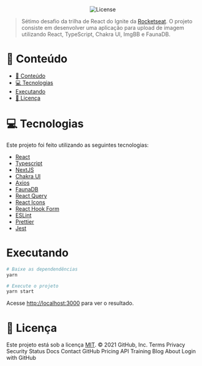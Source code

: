 <p align="center">


  <img alt="License" src="https://img.shields.io/badge/license-MIT-DD6B20">
</p>

> Sétimo desafio da trilha de React do Ignite da [Rocketseat](https://github.com/Rocketseat). O projeto consiste em desenvolver uma aplicação para upload de imagem utilizando React, TypeScript, Chakra UI, ImgBB e FaunaDB.

# :pushpin: Conteúdo

- [:pushpin: Conteúdo](#pushpin-conteúdo)
- [:computer: Tecnologias](#computer-tecnologias)
- [Executando](#executando)
- [:closed_book: Licença](#closed_book-licença)


# :computer: Tecnologias

Este projeto foi feito utilizando as seguintes tecnologias:

- [React](https://reactjs.org/)
- [Typescript](https://www.typescriptlang.org/)
- [NextJS](https://nextjs.org/)
- [Chakra UI](https://chakra-ui.com/)
- [Axios](https://github.com/axios/axios)
- [FaunaDB](https://fauna.com/)
- [React Query](https://react-query.tanstack.com/)
- [React Icons](https://react-icons.github.io/react-icons/)
- [React Hook Form](https://react-hook-form.com/)
- [ESLint](https://eslint.org/)
- [Prettier](https://prettier.io/)
- [Jest](https://jestjs.io/pt-BR/)

# Executando


```bash
# Baixe as dependendências
yarn
```

```bash
# Execute o projeto
yarn start
```

Acesse <http://localhost:3000> para ver o resultado.

# :closed_book: Licença

Este projeto está sob a licença [MIT](./LICENSE).
© 2021 GitHub, Inc.
Terms
Privacy
Security
Status
Docs
Contact GitHub
Pricing
API
Training
Blog
About
Login with GitHub
